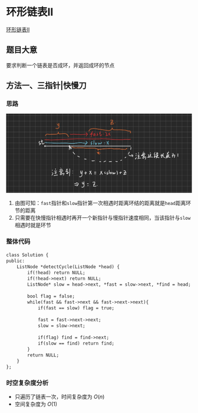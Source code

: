 # 环形链表II

[环形链表II](https://leetcode.cn/problems/linked-list-cycle-ii/)

## 题目大意
要求判断一个链表是否成环，并返回成环的节点

## 方法一、三指针|快慢刀

### 思路

![环形链表II思路](image/环形链表II思路.png)

1. 由图可知：`fast`指针和`slow`指针第一次相遇时距离环结的距离就是`head`距离环节的距离
2. 只需要在快慢指针相遇时再开一个新指针与慢指针速度相同，当该指针与`slow`相遇时就是环节

### 整体代码
```
class Solution {
public:
    ListNode *detectCycle(ListNode *head) {
        if(!head) return NULL;
        if(!head->next) return NULL;
        ListNode* slow = head->next, *fast = slow->next, *find = head;

        bool flag = false;
        while(fast && fast->next && fast->next->next){
            if(fast == slow) flag = true;
            
            fast = fast->next->next;
            slow = slow->next;
            
            if(flag) find = find->next;
            if(slow == find) return find; 
        }
        return NULL;
    }
};
```

### 时空复杂度分析
* 只遍历了链表一次，时间复杂度为 $O(n)$
* 空间复杂度为 $O(1)$
